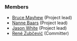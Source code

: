 ### Members
* [Bruce Mayhew](mailto://webgoat@owasp.org) (Project lead)
* [Nanne Baars](mailto://nanne.baars@owasp.org) (Project lead)
* [Jason White](mailto://jason.white@owasp.org) (Project lead)
* [René Zubčević](rene.zubcevic@owasp.org) (Committer)

